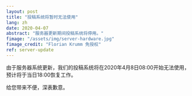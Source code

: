 ```yaml
---
layout: post
title: "投稿系统将暂时无法使用"
lang: zh
date: 2020-04-07
abstract: "服务器更新期间投稿系统将停用。"
fimage: "/assets/img/server-hardware.jpg"
fimage_credit: "Florian Krumm 免授权"
ref: server-update
---
```

由于服务器系统更新，我们的投稿系统将在2020年4月8日08:00开始无法使用，预计将于当日18:00恢复工作。

给您带来不便，深表歉意。